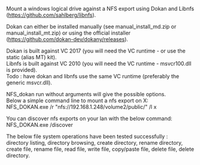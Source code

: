 Mount a windows logical drive against a NFS export using Dokan and Libnfs (https://github.com/sahlberg/libnfs).<br/>

Dokan can either be installed manually (see manual_install_md.zip or manual_install_mt.zip) or using the official installer (https://github.com/dokan-dev/dokany/releases).<br/>

Dokan is built against VC 2017 (you will need the VC runtime - or use the static (alias MT) kit).<br/>
Libnfs is built against VC 2010 (you will need the VC runtime - msvcr100.dll is provided).<br/>
Todo : have dokan and libnfs use the same VC runtime (preferably the generic msvcr.dll).<br/>

NFS_dokan run without arguments will give the possible options.<br/>
Below a simple command line to mount a nfs export on X:<br/>
NFS_DOKAN.exe /r "nfs://192.168.1.248/volume2/public/" /l x<br/>

You can discover nfs exports on your lan with the below command:<br/>
NFS_DOKAN.exe /discover<br/>

The below file system operations have been tested successfully :<br/>
directory listing, directory browsing, create directory, rename directory, create file, rename file, read file, write file, copy/paste file, delete file, delete directory.

